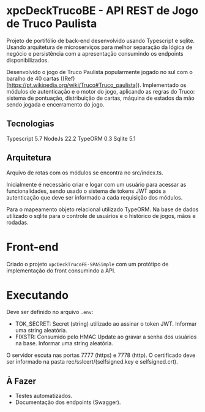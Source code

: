 # xpcDeckTrucoBE - API REST de Jogo de Truco Paulista

Projeto de portifólio de back-end desenvolvido usando Typescript e sqlite. 
Usando arquitetura de microserviços para melhor separação da lógica de negócio e
persistência com a apresentação consumindo os endpoints disponibilizados.

Desenvolvido o jogo de Truco Paulista popularmente jogado no sul com o baralho de
40 cartas ((Ref)[https://pt.wikipedia.org/wiki/Truco#Truco_paulista]). Implementado
os módulos de autenticação e o motor do jogo, aplicando as regras do Truco: sistema
de pontuação, distribuição de cartas, máquina de estados da mão sendo jogada e 
encerramento do jogo.

## Tecnologias

Typescript 5.7
NodeJs 22.2
TypeORM 0.3
Sqlite 5.1

## Arquitetura

Arquivo de rotas com os módulos se encontra no src/index.ts.

Inicialmente é necessário criar e logar com um usuário para acessar as 
funcionalidades, sendo usado o sistema de tokens JWT após a autenticação que 
deve ser informado a cada requisição dos módulos.

Para o mapeamento objeto relacional utilizado TypeORM. Na base de dados utilizado 
o sqlite para o controle de usuários e o histórico de jogos, mãos e rodadas.

# Front-end

Criado o projeto `xpcDeckTrucoFE-SPASimple` com um protótipo de implementação 
do front consumindo a API.

# Executando

Deve ser definido no arquivo `.env`:
- TOK_SECRET: Secret (string) utilizado ao assinar o token JWT. Informar uma 
  string aleatória.
- FIXSTR: Consumido pelo HMAC Update ao gravar a senha dos usuários na base.
  Informar uma string aleatória.

O servidor escuta nas portas 7777 (https) e 7778 (http). O certificado deve ser
informado na pasta rec/sslcert/(selfsigned.key e selfsigned.crt). 

## À Fazer

- Testes automatizados.
- Documentação dos endpoints (Swagger).


